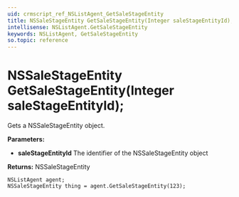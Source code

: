 ```yaml
---
uid: crmscript_ref_NSListAgent_GetSaleStageEntity
title: NSSaleStageEntity GetSaleStageEntity(Integer saleStageEntityId);
intellisense: NSListAgent.GetSaleStageEntity
keywords: NSListAgent, GetSaleStageEntity
so.topic: reference
---
```


# NSSaleStageEntity GetSaleStageEntity(Integer saleStageEntityId);

Gets a NSSaleStageEntity object.

**Parameters:**
 - **saleStageEntityId** The identifier of the NSSaleStageEntity object

**Returns:** NSSaleStageEntity

```crmscript
NSListAgent agent;
NSSaleStageEntity thing = agent.GetSaleStageEntity(123);
```

